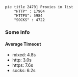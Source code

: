 
```mermaid
pie title 24701 Proxies in list
    "HTTP" : 17904
    "HTTPS": 5984
    "SOCKS" : 4722
```

### Some Info
#### Average Timeout

- mixed: 4.8s
- http: 3.0s
- https: 7.6s
- socks: 6.2s